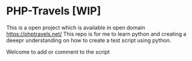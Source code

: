 # PHP-Travels [WIP]

This is a open project which is available in open domain https://phptravels.net/
This repo is for me to learn python and creating a deeepr understanding on how to create a test script using python.

Welcome to add or comment to the script
